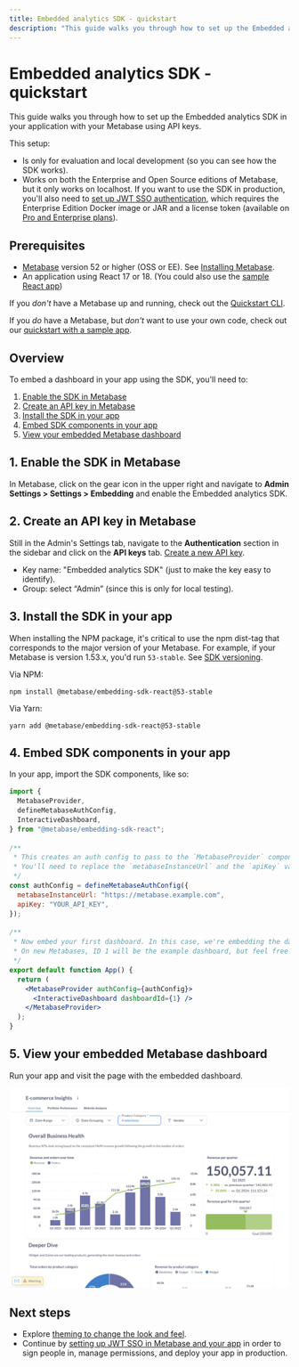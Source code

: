 ```yaml
---
title: Embedded analytics SDK - quickstart
description: "This guide walks you through how to set up the Embedded analytics SDK in your application with your Metabase."
---
```


# Embedded analytics SDK - quickstart

This guide walks you through how to set up the Embedded analytics SDK in your application with your Metabase using API keys.

This setup:

- Is only for evaluation and local development (so you can see how the SDK works).
- Works on both the Enterprise and Open Source editions of Metabase, but it only works on localhost. If you want to use the SDK in production, you'll also need to [set up JWT SSO authentication](./authentication.md), which requires the Enterprise Edition Docker image or JAR and a license token (available on [Pro and Enterprise plans](https://www.metabase.com/pricing/)).

## Prerequisites

- [Metabase](https://www.metabase.com/docs/latest/releases) version 52 or higher (OSS or EE). See [Installing Metabase](../../installation-and-operation/installing-metabase.md).
- An application using React 17 or 18. (You could also use the [sample React app](https://github.com/metabase/metabase-nodejs-react-sdk-embedding-sample))

If you _don't_ have a Metabase up and running, check out the [Quickstart CLI](./quickstart-cli.md).

If you _do_ have a Metabase, but _don't_ want to use your own code, check out our [quickstart with a sample app](./quickstart-with-sample-app.md).

## Overview

To embed a dashboard in your app using the SDK, you'll need to:

1. [Enable the SDK in Metabase](#1-enable-the-sdk-in-metabase)
2. [Create an API key in Metabase](#2-create-an-api-key-in-metabase)
3. [Install the SDK in your app](#3-install-the-sdk-in-your-app)
4. [Embed SDK components in your app](#4-embed-sdk-components-in-your-app)
5. [View your embedded Metabase dashboard](#5-view-your-embedded-metabase-dashboard)

## 1. Enable the SDK in Metabase

In Metabase, click on the gear icon in the upper right and navigate to **Admin Settings > Settings > Embedding** and enable the Embedded analytics SDK.

## 2. Create an API key in Metabase

Still in the Admin's Settings tab, navigate to the **Authentication** section in the sidebar and click on the **API keys** tab. [Create a new API key](../../people-and-groups/api-keys.md).

- Key name: "Embedded analytics SDK" (just to make the key easy to identify).
- Group: select “Admin” (since this is only for local testing).

## 3. Install the SDK in your app

When installing the NPM package, it's critical to use the npm dist-tag that corresponds to the major version of your Metabase. For example, if your Metabase is version 1.53.x, you'd run `53-stable`. See [SDK versioning](./version.md).

Via NPM:

```
npm install @metabase/embedding-sdk-react@53-stable
```

Via Yarn:

```
yarn add @metabase/embedding-sdk-react@53-stable
```

## 4. Embed SDK components in your app

In your app, import the SDK components, like so:


```jsx
import {
  MetabaseProvider,
  defineMetabaseAuthConfig,
  InteractiveDashboard,
} from "@metabase/embedding-sdk-react";

/**
 * This creates an auth config to pass to the `MetabaseProvider` component.
 * You'll need to replace the `metabaseInstanceUrl` and the `apiKey` values.
 */
const authConfig = defineMetabaseAuthConfig({
  metabaseInstanceUrl: "https://metabase.example.com",
  apiKey: "YOUR_API_KEY",
});

/**
 * Now embed your first dashboard. In this case, we're embedding the dashboard with ID 1.
 * On new Metabases, ID 1 will be the example dashboard, but feel free to use a different dashboard ID.
 */
export default function App() {
  return (
    <MetabaseProvider authConfig={authConfig}>
      <InteractiveDashboard dashboardId={1} />
    </MetabaseProvider>
  );
}
```

## 5. View your embedded Metabase dashboard

Run your app and visit the page with the embedded dashboard.

![Embedded example dashboard](../images/embedded-example-dashboard.png)

## Next steps

- Explore [theming to change the look and feel](./appearance.md).
- Continue by [setting up JWT SSO in Metabase and your app](./authentication.md) in order to sign people in, manage permissions, and deploy your app in production.
